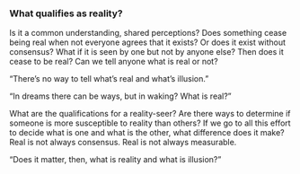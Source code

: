 ### What qualifies as reality?

Is it a common understanding, shared perceptions? Does something cease being real when not everyone agrees that it exists? Or does it exist without consensus? What if it is seen by one but not by anyone else? Then does it cease to be real? Can we tell anyone what is real or not?

“There’s no way to tell what’s real and what’s illusion.”

“In dreams there can be ways, but in waking? What is real?”

What are the qualifications for a reality-seer? Are there ways to determine if someone is more susceptible to reality than others? If we go to all this effort to decide what is one and what is the other, what difference does it make? Real is not always consensus. Real is not always measurable. 

“Does it matter, then, what is reality and what is illusion?”